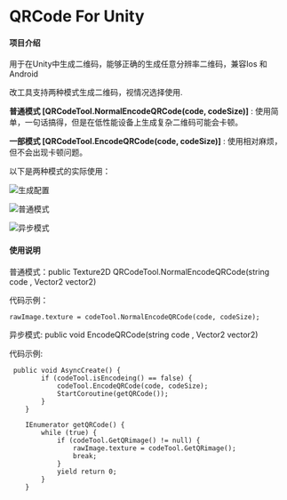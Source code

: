 # QRCode For Unity

#### 项目介绍
用于在Unity中生成二维码，能够正确的生成任意分辨率二维码，兼容Ios 和 Android

改工具支持两种模式生成二维码，视情况选择使用.

**普通模式 [QRCodeTool.NormalEncodeQRCode(code, codeSize)]** : 使用简单，一句话搞得，但是在低性能设备上生成复杂二维码可能会卡顿。

**一部模式 [QRCodeTool.EncodeQRCode(code, codeSize)]** : 使用相对麻烦，但不会出现卡顿问题。

以下是两种模式的实际使用：

![生成配置](https://images.gitee.com/uploads/images/2018/1012/145142_6323705d_1511066.png "QQ截图20181012142503.png")

![普通模式](https://images.gitee.com/uploads/images/2018/1012/145206_6cb05472_1511066.gif "GIF.gif")

![异步模式](https://images.gitee.com/uploads/images/2018/1012/145218_a04adc69_1511066.gif "GIF2.gif")

#### 使用说明

普通模式：public Texture2D QRCodeTool.NormalEncodeQRCode(string code , Vector2 vector2)

代码示例：

```
rawImage.texture = codeTool.NormalEncodeQRCode(code, codeSize);
```

异步模式: public void EncodeQRCode(string code , Vector2 vector2)

代码示例:


```
 public void AsyncCreate() {
        if (codeTool.isEncodeing() == false) {
            codeTool.EncodeQRCode(code, codeSize);
            StartCoroutine(getQRCode());
        }
    }

    IEnumerator getQRCode() {
        while (true) {
            if (codeTool.GetQRimage() != null) {
                rawImage.texture = codeTool.GetQRimage();
                break;
            }
            yield return 0;
        }
    }
```

